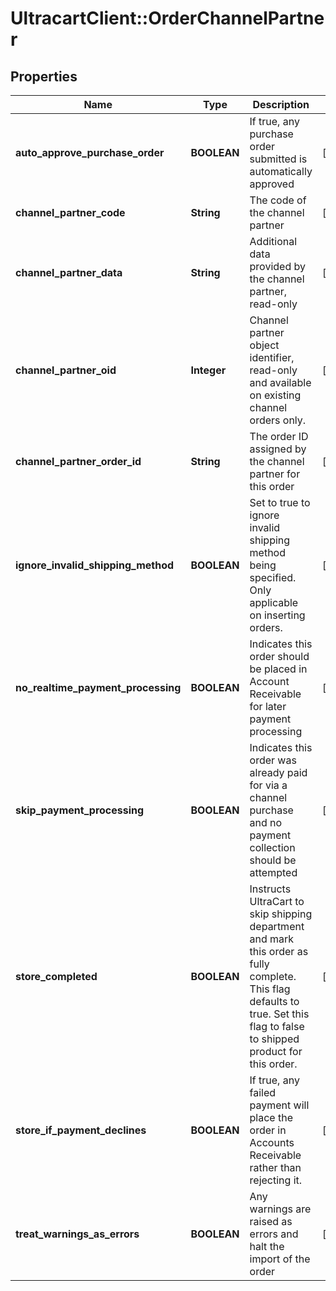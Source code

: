 # UltracartClient::OrderChannelPartner

## Properties
Name | Type | Description | Notes
------------ | ------------- | ------------- | -------------
**auto_approve_purchase_order** | **BOOLEAN** | If true, any purchase order submitted is automatically approved | [optional] 
**channel_partner_code** | **String** | The code of the channel partner | [optional] 
**channel_partner_data** | **String** | Additional data provided by the channel partner, read-only | [optional] 
**channel_partner_oid** | **Integer** | Channel partner object identifier, read-only and available on existing channel orders only. | [optional] 
**channel_partner_order_id** | **String** | The order ID assigned by the channel partner for this order | [optional] 
**ignore_invalid_shipping_method** | **BOOLEAN** | Set to true to ignore invalid shipping method being specified.  Only applicable on inserting orders. | [optional] 
**no_realtime_payment_processing** | **BOOLEAN** | Indicates this order should be placed in Account Receivable for later payment processing | [optional] 
**skip_payment_processing** | **BOOLEAN** | Indicates this order was already paid for via a channel purchase and no payment collection should be attempted | [optional] 
**store_completed** | **BOOLEAN** | Instructs UltraCart to skip shipping department and mark this order as fully complete.  This flag defaults to true.  Set this flag to false to shipped product for this order. | [optional] 
**store_if_payment_declines** | **BOOLEAN** | If true, any failed payment will place the order in Accounts Receivable rather than rejecting it. | [optional] 
**treat_warnings_as_errors** | **BOOLEAN** | Any warnings are raised as errors and halt the import of the order | [optional] 


